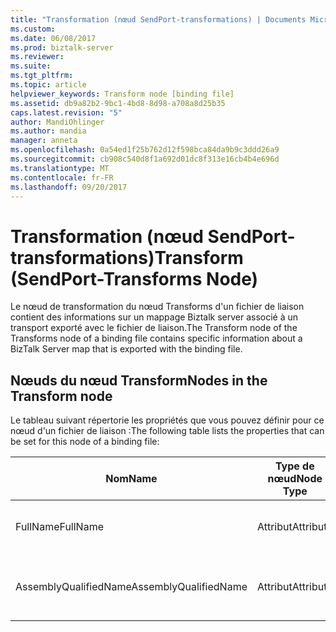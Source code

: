 ```yaml
---
title: "Transformation (nœud SendPort-transformations) | Documents Microsoft"
ms.custom: 
ms.date: 06/08/2017
ms.prod: biztalk-server
ms.reviewer: 
ms.suite: 
ms.tgt_pltfrm: 
ms.topic: article
helpviewer_keywords: Transform node [binding file]
ms.assetid: db9a82b2-9bc1-4bd8-8d98-a708a8d25b35
caps.latest.revision: "5"
author: MandiOhlinger
ms.author: mandia
manager: anneta
ms.openlocfilehash: 0a54ed1f25b762d12f598bca84da9b9c3ddd26a9
ms.sourcegitcommit: cb908c540d8f1a692d01dc8f313e16cb4b4e696d
ms.translationtype: MT
ms.contentlocale: fr-FR
ms.lasthandoff: 09/20/2017
---
```

# <a name="transform-sendport-transforms-node"></a><span data-ttu-id="b9c51-102">Transformation (nœud SendPort-transformations)</span><span class="sxs-lookup"><span data-stu-id="b9c51-102">Transform (SendPort-Transforms Node)</span></span>
<span data-ttu-id="b9c51-103">Le nœud de transformation du nœud Transforms d'un fichier de liaison contient des informations sur un mappage Biztalk server  associé à un transport exporté avec le fichier de liaison.</span><span class="sxs-lookup"><span data-stu-id="b9c51-103">The Transform node of the Transforms node of a binding file contains specific information about a BizTalk Server map that is exported with the binding file.</span></span>  
  
## <a name="nodes-in-the-transform-node"></a><span data-ttu-id="b9c51-104">Nœuds du nœud Transform</span><span class="sxs-lookup"><span data-stu-id="b9c51-104">Nodes in the Transform node</span></span>  
 <span data-ttu-id="b9c51-105">Le tableau suivant répertorie les propriétés que vous pouvez définir pour ce nœud d'un fichier de liaison :</span><span class="sxs-lookup"><span data-stu-id="b9c51-105">The following table lists the properties that can be set for this node of a binding file:</span></span>  
  
|<span data-ttu-id="b9c51-106">**Nom**</span><span class="sxs-lookup"><span data-stu-id="b9c51-106">**Name**</span></span>|<span data-ttu-id="b9c51-107">**Type de nœud**</span><span class="sxs-lookup"><span data-stu-id="b9c51-107">**Node Type**</span></span>|<span data-ttu-id="b9c51-108">**Type de données**</span><span class="sxs-lookup"><span data-stu-id="b9c51-108">**Data Type**</span></span>|<span data-ttu-id="b9c51-109">**Description**</span><span class="sxs-lookup"><span data-stu-id="b9c51-109">**Description**</span></span>|<span data-ttu-id="b9c51-110">**Restrictions**</span><span class="sxs-lookup"><span data-stu-id="b9c51-110">**Restrictions**</span></span>|<span data-ttu-id="b9c51-111">**Commentaires**</span><span class="sxs-lookup"><span data-stu-id="b9c51-111">**Comments**</span></span>|  
|--------------|-------------------|-------------------|---------------------|----------------------|------------------|  
|<span data-ttu-id="b9c51-112">FullName</span><span class="sxs-lookup"><span data-stu-id="b9c51-112">FullName</span></span>|<span data-ttu-id="b9c51-113">Attribut</span><span class="sxs-lookup"><span data-stu-id="b9c51-113">Attribute</span></span>|<span data-ttu-id="b9c51-114">xs:string</span><span class="sxs-lookup"><span data-stu-id="b9c51-114">xs:string</span></span>|<span data-ttu-id="b9c51-115">Spécifie le nom complet du mappage.</span><span class="sxs-lookup"><span data-stu-id="b9c51-115">Specifies the full name of the map.</span></span>|<span data-ttu-id="b9c51-116">Facultatif</span><span class="sxs-lookup"><span data-stu-id="b9c51-116">Not required</span></span>|<span data-ttu-id="b9c51-117">Valeur par défaut : vide</span><span class="sxs-lookup"><span data-stu-id="b9c51-117">Default value: empty</span></span>|  
|<span data-ttu-id="b9c51-118">AssemblyQualifiedName</span><span class="sxs-lookup"><span data-stu-id="b9c51-118">AssemblyQualifiedName</span></span>|<span data-ttu-id="b9c51-119">Attribut</span><span class="sxs-lookup"><span data-stu-id="b9c51-119">Attribute</span></span>|<span data-ttu-id="b9c51-120">xs:string</span><span class="sxs-lookup"><span data-stu-id="b9c51-120">xs:string</span></span>|<span data-ttu-id="b9c51-121">Spécifie le nom qualifié d'assembly du mappage.</span><span class="sxs-lookup"><span data-stu-id="b9c51-121">Specifies the assembly qualified name of the map.</span></span>|<span data-ttu-id="b9c51-122">Facultatif</span><span class="sxs-lookup"><span data-stu-id="b9c51-122">Not required</span></span>|<span data-ttu-id="b9c51-123">Valeur par défaut : vide</span><span class="sxs-lookup"><span data-stu-id="b9c51-123">Default value: empty</span></span>|